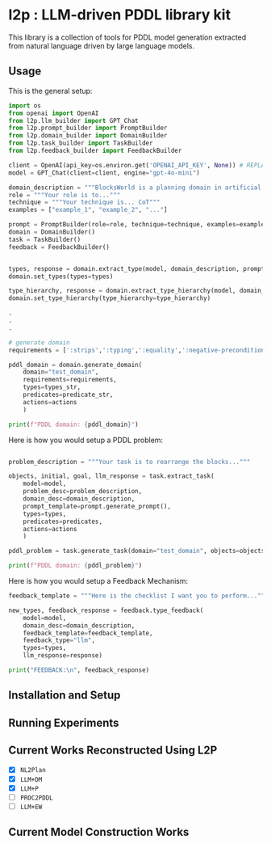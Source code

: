 # l2p : LLM-driven PDDL library kit

This library is a collection of tools for PDDL model generation extracted from natural language driven by large language models.

## Usage

This is the general setup:
```python
import os
from openai import OpenAI
from l2p.llm_builder import GPT_Chat
from l2p.prompt_builder import PromptBuilder
from l2p.domain_builder import DomainBuilder
from l2p.task_builder import TaskBuilder
from l2p.feedback_builder import FeedbackBuilder

client = OpenAI(api_key=os.environ.get('OPENAI_API_KEY', None)) # REPLACE WITH YOUR OWN OPENAI API KEY 
model = GPT_Chat(client=client, engine="gpt-4o-mini")

domain_description = """BlocksWorld is a planning domain in artificial intelligence. A mechanical robot arm that can pick and place the blocks..."""
role = """Your role is to..."""
technique = """Your technique is... CoT"""
examples = ["example_1", "example_2", "..."]

prompt = PromptBuilder(role=role, technique=technique, examples=examples, task=task)
domain = DomainBuilder()
task = TaskBuilder()
feedback = FeedbackBuilder()


types, response = domain.extract_type(model, domain_description, prompt.generate_prompt())
domain.set_types(types=types)

type_hierarchy, response = domain.extract_type_hierarchy(model, domain_desc, prompt.generate_prompt(), domain.get_types())    
domain.set_type_hierarchy(type_hierarchy=type_hierarchy)

.
.
.

# generate domain
requirements = [':strips',':typing',':equality',':negative-preconditions',':disjunctive-preconditions',':universal-preconditions',':conditional-effects']

pddl_domain = domain.generate_domain(
    domain="test_domain", 
    requirements=requirements,
    types=types_str,
    predicates=predicate_str,
    actions=actions
    )

print(f"PDDL domain: {pddl_domain}")
```

Here is how you would setup a PDDL problem:
```python

problem_description = """Your task is to rearrange the blocks..."""

objects, initial, goal, llm_response = task.extract_task(
    model=model,
    problem_desc=problem_description,
    domain_desc=domain_description,
    prompt_template=prompt.generate_prompt(),
    types=types,
    predicates=predicates,
    actions=actions
    )

pddl_problem = task.generate_task(domain="test_domain", objects=objects, initial=initial_states, goal=goal_states)

print(f"PDDL domain: {pddl_problem}")
```

Here is how you would setup a Feedback Mechanism:
```python
feedback_template = """Here is the checklist I want you to perform..."""

new_types, feedback_response = feedback.type_feedback(
    model=model, 
    domain_desc=domain_description, 
    feedback_template=feedback_template, 
    feedback_type="llm", 
    types=types, 
    llm_response=response)

print("FEEDBACK:\n", feedback_response)
```


## Installation and Setup

## Running Experiments

## Current Works Reconstructed Using L2P
- [x] `NL2Plan`
- [x] `LLM+DM` 
- [x] `LLM+P`
- [ ] `PROC2PDDL`
- [ ] `LLM+EW`

## Current Model Construction Works
